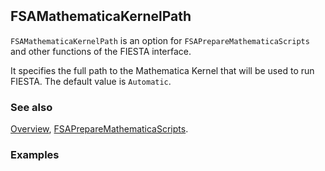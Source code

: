 ```mathematica
 
```

## FSAMathematicaKernelPath

`FSAMathematicaKernelPath` is an option for `FSAPrepareMathematicaScripts` and other functions of the FIESTA interface.

It specifies the full path to the Mathematica Kernel that will be used to run FIESTA. The default value is `Automatic`.

### See also

[Overview](Extra/FeynHelpers.md), [FSAPrepareMathematicaScripts](FSAPrepareMathematicaScripts.md).

### Examples